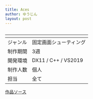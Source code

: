 ```yaml
---
title: Aces
author: ゆうじん
layout: post
---
```


<span class="image featured"><img src="https://yevgeniidimoglo.github.io/Portfolio/assets/images/img/Games/game1.png" alt="" /></span>

<div class="table-wrapper">
  <table>
    <thead>
      <tr>
        <th> </th>
        <th> </th>
      </tr>
    </thead>
    <tbody>
      <tr>
        <td>ジャンル</td>
        <td>固定画面シューティング</td>
      </tr>
      <tr>
        <td>制作期間</td>
        <td>3週</td>
      </tr>
      <tr>
        <td>開発環境</td>
        <td>DX11 / C++ / VS2019</td>
      </tr>
      <tr>
        <td>制作人数</td>
        <td>個人</td>
      </tr>
      <tr>
        <td>担当</td>
        <td>全て</td>
      </tr>
    </tbody>
  </table>
</div>

<footer>
    <a href="https://github.com/YevgeniiDimoglo/2D-GameEngine" class="button scrolly">作品ソース</a>
</footer>
